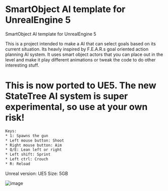 # SmartObject AI template for UnrealEngine 5
SmartObject AI template for UnrealEngine 5


This is a project intended to make a AI that can select goals based on its current situation. Its heavly inspired by F.E.A.R.s goal oriented action planning AI
system. It uses smart object actors that you can place out in the level and make it play different animations or tweak the code to do other interesting stuff.

# This is now ported to UE5. The new StateTree AI system is super experimental, so use at your own risk! 

```diff
Keys:
* 1: Spawns the gun
* Left mouse button: Shoot
* Right mouse button: Aim
* Q/E: Lean left or right
* Left shift: Sprint
* Left ctrl: Crouch
* R: Reload
```


Unreal version: UE5
Size: 5GB 


![image](https://user-images.githubusercontent.com/2607194/163600633-fac52c36-c6b3-4e3d-b6d6-35e0cc707907.png)





